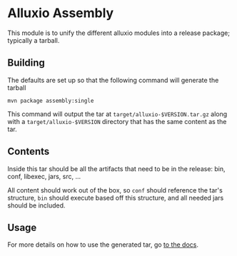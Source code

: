 # Alluxio Assembly

This module is to unify the different alluxio modules into a release package;
typically a tarball.

## Building

The defaults are set up so that the following command will generate the tarball

    mvn package assembly:single

This command will output the tar at `target/alluxio-$VERSION.tar.gz` along with
a `target/alluxio-$VERSION` directory that has the same content as the tar.

## Contents

Inside this tar should be all the artifacts that need to be in the release: bin,
conf, libexec, jars, src, ...

All content should work out of the box, so `conf` should reference the tar's
structure, `bin` should execute based off this structure, and all needed jars
should be included.

## Usage

For more details on how to use the generated tar, go
[to the docs](https://docs.alluxio.io/os/user/stable/en/deploy/Running-Alluxio-Locally.html).
